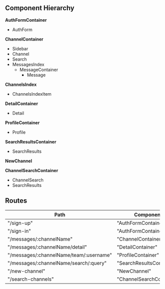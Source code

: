 ## Component Hierarchy

**AuthFormContainer**
- AuthForm

**ChannelContainer**
- Sidebar
- Channel
- Search
- MessagesIndex
  + MessageContainer
    * Message


**ChannelsIndex**
- ChannelsIndexItem

**DetailContainer**
- Detail

**ProfileContainer**
- Profile

**SearchResultsContainer**
- SearchResults

**NewChannel**

**ChannelSearchContainer**
- ChannelSearch
- SearchResults

## Routes

|    Path    |      Component      |
|------------|---------------------|
| "/sign-up" | "AuthFormContainer" |
| "/sign-in" | "AuthFormContainer" |
| "/messages/:channelName" | "ChannelContainer" |
| "/messages/:channelName/detail" | "DetailContainer" |
| "/messages/:channelName/team/:username" | "ProfileContainer" |
| "/messages/:channelName/search/:query" | "SearchResultsContainer" |
| "/new-channel" | "NewChannel" |
| "/search-channels" | "ChannelSearchContainer" |
